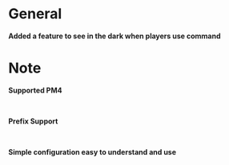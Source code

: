 # General
**Added a feature to see in the dark when players use command**

# Note
**Supported PM4**

<br>

**Prefix Support**

<br>

**Simple configuration easy to understand and use**


